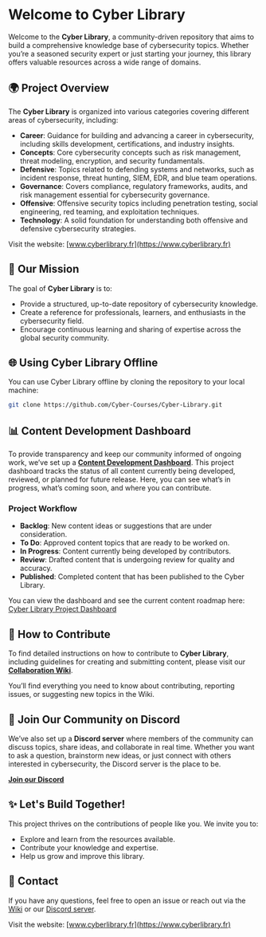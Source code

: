 # Welcome to Cyber Library

Welcome to the **Cyber Library**, a community-driven repository that aims to build a comprehensive knowledge base of cybersecurity topics. Whether you’re a seasoned security expert or just starting your journey, this library offers valuable resources across a wide range of domains.

## 🌍 Project Overview

The **Cyber Library** is organized into various categories covering different areas of cybersecurity, including:

- **Career**: Guidance for building and advancing a career in cybersecurity, including skills development, certifications, and industry insights.
- **Concepts**: Core cybersecurity concepts such as risk management, threat modeling, encryption, and security fundamentals.
- **Defensive**: Topics related to defending systems and networks, such as incident response, threat hunting, SIEM, EDR, and blue team operations.
- **Governance**: Covers compliance, regulatory frameworks, audits, and risk management essential for cybersecurity governance.
- **Offensive**: Offensive security topics including penetration testing, social engineering, red teaming, and exploitation techniques.
- **Technology**: A solid foundation for understanding both offensive and defensive cybersecurity strategies.

Visit the website: [www.cyberlibrary.fr](https://www.cyberlibrary.fr)

## 🎯 Our Mission

The goal of **Cyber Library** is to:
- Provide a structured, up-to-date repository of cybersecurity knowledge.
- Create a reference for professionals, learners, and enthusiasts in the cybersecurity field.
- Encourage continuous learning and sharing of expertise across the global security community.

## 🌐 Using Cyber Library Offline

You can use Cyber Library offline by cloning the repository to your local machine:

```bash
git clone https://github.com/Cyber-Courses/Cyber-Library.git
```

## 📊 Content Development Dashboard

To provide transparency and keep our community informed of ongoing work, we’ve set up a **[Content Development Dashboard](https://github.com/orgs/Cyber-Courses/projects/1)**. This project dashboard tracks the status of all content currently being developed, reviewed, or planned for future release. Here, you can see what’s in progress, what’s coming soon, and where you can contribute.

### Project Workflow

- **Backlog**: New content ideas or suggestions that are under consideration.
- **To Do**: Approved content topics that are ready to be worked on.
- **In Progress**: Content currently being developed by contributors.
- **Review**: Drafted content that is undergoing review for quality and accuracy.
- **Published**: Completed content that has been published to the Cyber Library.

You can view the dashboard and see the current content roadmap here: [Cyber Library Project Dashboard](https://github.com/orgs/Cyber-Courses/projects/1)

## 📄 How to Contribute

To find detailed instructions on how to contribute to **Cyber Library**, including guidelines for creating and submitting content, please visit our **[Collaboration Wiki](https://github.com/Cyber-Courses/Cyber-Library/wiki)**.

You’ll find everything you need to know about contributing, reporting issues, or suggesting new topics in the Wiki.

## 💬 Join Our Community on Discord

We’ve also set up a **Discord server** where members of the community can discuss topics, share ideas, and collaborate in real time. Whether you want to ask a question, brainstorm new ideas, or just connect with others interested in cybersecurity, the Discord server is the place to be.

**[Join our Discord](https://discord.gg/a9XwRKxdHf)**

## ✨ Let's Build Together!

This project thrives on the contributions of people like you. We invite you to:
- Explore and learn from the resources available.
- Contribute your knowledge and expertise.
- Help us grow and improve this library.

## 📧 Contact

If you have any questions, feel free to open an issue or reach out via the [Wiki](https://github.com/Cyber-Courses/Cyber-Library/wiki) or our [Discord server](https://discord.gg/a9XwRKxdHf).

Visit the website: [www.cyberlibrary.fr](https://www.cyberlibrary.fr)
